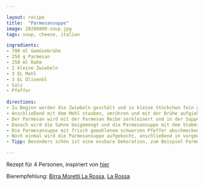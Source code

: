 ```yaml
---

layout: recipe
title:  "Parmesansuppe"
image: 20200808-soup.jpg
tags: soup, cheese, italian

ingredients:
- 700 ml Gemüsebrühe
- 250 g Parmesan
- 250 ml Rahm
- 2 kleine Zwiebeln
- 3 EL Mehl
- 3 EL Olivenöl
- Salz
- Pfeffer
 
directions:
- Zu Beginn werden die Zwiebeln geschält und in kleine Stückchen fein geschnitten. In einem Topf Olivenöl erhitzen und die Zwiebeln darin anschwitzen.
- Anschließend mit dem Mehl stauben, umrühren und mit der Brühe aufgießen. Auf mittlerer Stufe köcheln lassen.
- Der Parmesan wird mit der Parmesan Reibe zerkleinert und in der Suppe zugegeben. Dann lässt man sie einmal aufkochen und kocht sie für 10 Minuten auf mittlerer Hitze. Ab und an umrühren.
- Danach wird die Sahne beigemengt und die Parmesansuppe mit dem Stabmixer püriert.
- Die Parmesansuppe mit frisch gemahlenem schwarzen Pfeffer abschmecken, bei Bedarf noch salzen.
- Noch einmal wird die Parmesansuppe aufgekocht, anschließend in vorgewärmten Tellern anrichten und heiß servieren.
- Tipp: Besonders schön ist eine essbare Dekoration, zum Beispiel Parmesan Chips. Frische gehackte Kräuter wie Basilikum sind auch sehr dekorativ.

---
```


Rezept für 4 Personen, inspiriert von [hier](https://www.parmesan-parmigiano.de/parmesan-suppe/)

Bierempfehlung: [Birra Moretti La Rossa](https://www.birramoretti.com/ch/de/homepage), [La Rossa](https://www.birramoretti.com/global/en/birra-moretti-la-rossa)
